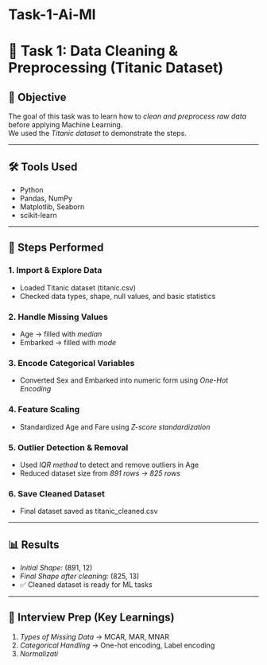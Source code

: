 # Task-1-Ai-Ml

# 🧹 Task 1: Data Cleaning & Preprocessing (Titanic Dataset)

## 📌 Objective
The goal of this task was to learn how to *clean and preprocess raw data* before applying Machine Learning.  
We used the *Titanic dataset* to demonstrate the steps.

---

## 🛠 Tools Used
- Python  
- Pandas, NumPy  
- Matplotlib, Seaborn  
- scikit-learn  

---

## 📂 Steps Performed

### 1. Import & Explore Data
- Loaded Titanic dataset (titanic.csv)  
- Checked data types, shape, null values, and basic statistics  

### 2. Handle Missing Values
- Age → filled with *median*  
- Embarked → filled with *mode*  

### 3. Encode Categorical Variables
- Converted Sex and Embarked into numeric form using *One-Hot Encoding*  

### 4. Feature Scaling
- Standardized Age and Fare using *Z-score standardization*  

### 5. Outlier Detection & Removal
- Used *IQR method* to detect and remove outliers in Age  
- Reduced dataset size from *891 rows → 825 rows*  

### 6. Save Cleaned Dataset
- Final dataset saved as titanic_cleaned.csv  

---

## 📊 Results
- *Initial Shape:* (891, 12)  
- *Final Shape after cleaning:* (825, 13)  
- ✅ Cleaned dataset is ready for ML tasks  

---

## 📝 Interview Prep (Key Learnings)

1. *Types of Missing Data* → MCAR, MAR, MNAR  
2. *Categorical Handling* → One-hot encoding, Label encoding  
3. *Normalizati*
